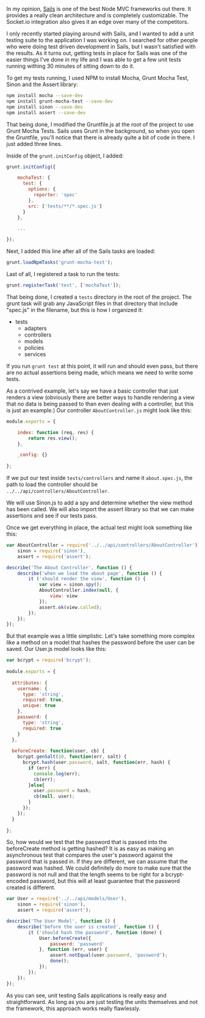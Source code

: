 In my opinion, [Sails](http://sailsjs.org/) is one of the best Node MVC frameworks out there. It provides a really clean architecture and is completely customizable. The Socket.io integration also gives it an edge over many of the competitors.

I only recently started playing around with Sails, and I wanted to add a unit testing suite to the application I was working on. I searched for other people who were doing test driven development in Sails, but I wasn't satisfied with the results. As it turns out, getting tests in place for Sails was one of the easier things I've done in my life and I was able to get a few unit tests running withing 30 minutes of sitting down to do it.

<!-- more -->

To get my tests running, I used NPM to install Mocha, Grunt Mocha Test, Sinon and the Assert library:

```bash
npm install mocha --save-dev
npm install grunt-mocha-test --save-dev
npm install sinon --save-dev
npm install assert --save-dev
```

That being done, I modified the Gruntfile.js at the root of the project to use Grunt Mocha Tests. Sails uses Grunt in the background, so when you open the Gruntfile, you'll notice that there is already quite a bit of code in there. I just added three lines.

Inside of the `grunt.initConfig` object, I added:

```js
grunt.initConfig({

    mochaTest: {
      test: {
        options: {
          reporter: 'spec'
        },
        src: ['tests/**/*.spec.js']
      }
    },

    ...

});
```

Next, I added this line after all of the Sails tasks are loaded:

```js
grunt.loadNpmTasks('grunt-mocha-test');
```

Last of all, I registered a task to run the tests:

```js
grunt.registerTask('test', ['mochaTest']);
```

That being done, I created a `tests` directory in the root of the project. The grunt task will grab any JavaScript files in that directory that include "spec.js" in the filename, but this is how I organized it:

- tests
    - adapters
    - controllers
    - models
    - policies
    - services

If you run `grunt test` at this point, it will run and should even pass, but there are no actual assertions being made, which means we need to write some tests.

As a contrived example, let's say we have a basic controller that just renders a view (obviously there are better ways to handle rendering a view that no data is being passed to than even dealing with a controller, but this is just an example.) Our controller `AboutController.js` might look like this:

```js
module.exports = {

    index: function (req, res) {
        return res.view();
    },

    _config: {}
  
};
```

If we put our test inside `tests/controllers` and name it `about.spec.js`, the path to load the controller should be `../../api/controllers/AboutController`.

We will use Sinon.js to add a spy and determine whether the view method has been called. We will also import the assert library so that we can make assertions and see if our tests pass.

Once we get everything in place, the actual test might look something like this:


```js
var AboutController = require('../../api/controllers/AboutController'),
    sinon = require('sinon'),
    assert = require('assert');

describe('The About Controller', function () {
    describe('when we load the about page', function () {
        it ('should render the view', function () {
            var view = sinon.spy();
            AboutController.index(null, {
                view: view
            });
            assert.ok(view.called);
        });
    });
});
```

But that example was a little simplistic. Let's take something more complex like a method on a model that hashes the password before the user can be saved. Our User.js model looks like this:

```js
var bcrypt = require('bcrypt');
 
module.exports = {
 
  attributes: {
    username: {
      type: 'string',
      required: true,
      unique: true
    },
    password: {
      type: 'string',
      required: true
    }
  },
 
  beforeCreate: function(user, cb) {
    bcrypt.genSalt(10, function(err, salt) {
      bcrypt.hash(user.password, salt, function(err, hash) {
        if (err) {
          console.log(err);
          cb(err);
        }else{
          user.password = hash;
          cb(null, user);
        }
      });
    });
  }
 
};
```

So, how would we test that the password that is passed into the beforeCreate method is getting hashed? It is as easy as making an asynchronous test that compares the user's password against the password that is passed in. If they are different, we can assume that the password was hashed. We could definitely do more to make sure that the password is not null and that the length seems to be right for a bcrypt-encoded password, but this will at least guarantee that the password created is different.

```js
var User = require('../../api/models/User'),
    sinon = require('sinon'),
    assert = require('assert');

describe('The User Model', function () {
    describe('before the user is created', function () {
        it ('should hash the password', function (done) {
            User.beforeCreate({
                password: 'password'
            }, function (err, user) {
                assert.notEqual(user.password, 'password');
                done();
            });
        });
    });
});
```

As you can see, unit testing Sails applications is really easy and straightforward. As long as you are just testing the units themselves and not the framework, this approach works really flawlessly.